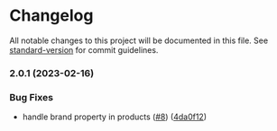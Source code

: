 # Changelog

All notable changes to this project will be documented in this file. See [standard-version](https://github.com/conventional-changelog/standard-version) for commit guidelines.

### 2.0.1 (2023-02-16)


### Bug Fixes

* handle brand property in products ([#8](https://github.com/rudderlabs/rudder-integration-clevertap-android/issues/8)) ([4da0f12](https://github.com/rudderlabs/rudder-integration-clevertap-android/commit/4da0f126176170ed7b2263369dca465138af2e16))
